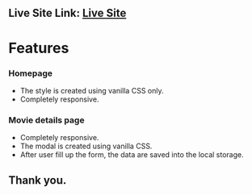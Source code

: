## Live Site Link: [Live Site](https://movie-pulse-project.web.app)

# Features
 ### Homepage
 * The style is created using vanilla CSS only.
 * Completely responsive.

 ### Movie details page
 * Completely responsive.
 * The modal is created using vanilla CSS.
 * After user fill up the form, the data are saved into the local storage.

 ## Thank you.